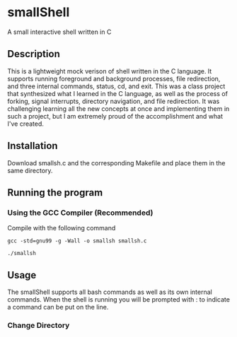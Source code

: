 # smallShell
A small interactive shell written in C

## Description
This is a lightweight mock verison of shell written in the C language. It supports running foreground and background processes, file redirection, and three internal commands, status, cd, and exit.
This was a class project that synthesized what I learned in the C language, as well as the process of forking, signal interrupts, directory navigation, and file redirection. It was challenging learning all the new concepts at once and implementing them in such a project, but I am extremely proud of the accomplishment and what I've created.

## Installation
Download smallsh.c and the corresponding Makefile and place them in the same directory.

## Running the program

### Using the GCC Compiler (Recommended)

Compile with the following command
```
gcc -std=gnu99 -g -Wall -o smallsh smallsh.c

./smallsh
```

## Usage
The smallShell supports all bash commands as well as its own internal commands. When the shell is running you will be prompted with : to indicate a command can be put on the line.

### Change Directory

